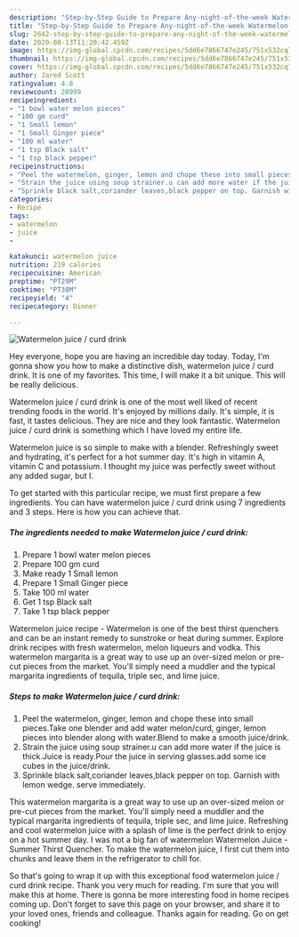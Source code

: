 ```yaml
---
description: "Step-by-Step Guide to Prepare Any-night-of-the-week Watermelon juice / curd drink"
title: "Step-by-Step Guide to Prepare Any-night-of-the-week Watermelon juice / curd drink"
slug: 2642-step-by-step-guide-to-prepare-any-night-of-the-week-watermelon-juice-curd-drink
date: 2020-08-13T11:20:42.459Z
image: https://img-global.cpcdn.com/recipes/5dd6e7866747e245/751x532cq70/watermelon-juice-curd-drink-recipe-main-photo.jpg
thumbnail: https://img-global.cpcdn.com/recipes/5dd6e7866747e245/751x532cq70/watermelon-juice-curd-drink-recipe-main-photo.jpg
cover: https://img-global.cpcdn.com/recipes/5dd6e7866747e245/751x532cq70/watermelon-juice-curd-drink-recipe-main-photo.jpg
author: Jared Scott
ratingvalue: 4.8
reviewcount: 28999
recipeingredient:
- "1 bowl water melon pieces"
- "100 gm curd"
- "1 Small lemon"
- "1 Small Ginger piece"
- "100 ml water"
- "1 tsp Black salt"
- "1 tsp black pepper"
recipeinstructions:
- "Peel the watermelon, ginger, lemon and chope these into small pieces.Take one blender and add water melon/curd, ginger, lemon pieces into blender along with water.Blend to make a smooth juice/drink."
- "Strain the juice using soup strainer.u can add more water if the juice is thick.Juice is ready.Pour the juice in serving glasses.add some ice cubes in the juice/drink."
- "Sprinkle black salt,coriander leaves,black pepper on top. Garnish with lemon wedge. serve immediately."
categories:
- Recipe
tags:
- watermelon
- juice
- 

katakunci: watermelon juice  
nutrition: 219 calories
recipecuisine: American
preptime: "PT29M"
cooktime: "PT38M"
recipeyield: "4"
recipecategory: Dinner

---
```



![Watermelon juice / curd drink](https://img-global.cpcdn.com/recipes/5dd6e7866747e245/751x532cq70/watermelon-juice-curd-drink-recipe-main-photo.jpg)

Hey everyone, hope you are having an incredible day today. Today, I'm gonna show you how to make a distinctive dish, watermelon juice / curd drink. It is one of my favorites. This time, I will make it a bit unique. This will be really delicious.

Watermelon juice / curd drink is one of the most well liked of recent trending foods in the world. It's enjoyed by millions daily. It's simple, it is fast, it tastes delicious. They are nice and they look fantastic. Watermelon juice / curd drink is something which I have loved my entire life.

Watermelon juice is so simple to make with a blender. Refreshingly sweet and hydrating, it&#39;s perfect for a hot summer day. It&#39;s high in vitamin A, vitamin C and potassium. I thought my juice was perfectly sweet without any added sugar, but I.


To get started with this particular recipe, we must first prepare a few ingredients. You can have watermelon juice / curd drink using 7 ingredients and 3 steps. Here is how you can achieve that.

<!--inarticleads1-->

##### The ingredients needed to make Watermelon juice / curd drink:

1. Prepare 1 bowl water melon pieces
1. Prepare 100 gm curd
1. Make ready 1 Small lemon
1. Prepare 1 Small Ginger piece
1. Take 100 ml water
1. Get 1 tsp Black salt
1. Take 1 tsp black pepper


Watermelon juice recipe - Watermelon is one of the best thirst quenchers and can be an instant remedy to sunstroke or heat during summer. Explore drink recipes with fresh watermelon, melon liqueurs and vodka. This watermelon margarita is a great way to use up an over-sized melon or pre-cut pieces from the market. You&#39;ll simply need a muddler and the typical margarita ingredients of tequila, triple sec, and lime juice. 

<!--inarticleads2-->

##### Steps to make Watermelon juice / curd drink:

1. Peel the watermelon, ginger, lemon and chope these into small pieces.Take one blender and add water melon/curd, ginger, lemon pieces into blender along with water.Blend to make a smooth juice/drink.
1. Strain the juice using soup strainer.u can add more water if the juice is thick.Juice is ready.Pour the juice in serving glasses.add some ice cubes in the juice/drink.
1. Sprinkle black salt,coriander leaves,black pepper on top. Garnish with lemon wedge. serve immediately.


This watermelon margarita is a great way to use up an over-sized melon or pre-cut pieces from the market. You&#39;ll simply need a muddler and the typical margarita ingredients of tequila, triple sec, and lime juice. Refreshing and cool watermelon juice with a splash of lime is the perfect drink to enjoy on a hot summer day. I was not a big fan of watermelon Watermelon Juice - Summer Thirst Quencher. To make the watermelon juice, I first cut them into chunks and leave them in the refrigerator to chill for. 

So that's going to wrap it up with this exceptional food watermelon juice / curd drink recipe. Thank you very much for reading. I'm sure that you will make this at home. There is gonna be more interesting food in home recipes coming up. Don't forget to save this page on your browser, and share it to your loved ones, friends and colleague. Thanks again for reading. Go on get cooking!
